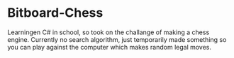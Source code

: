 # Bitboard-Chess
Learningen C# in school, so took on the challange of making a chess engine.
Currently no search algorithm, just temporarily made something so you can play against the computer which makes random legal moves.
